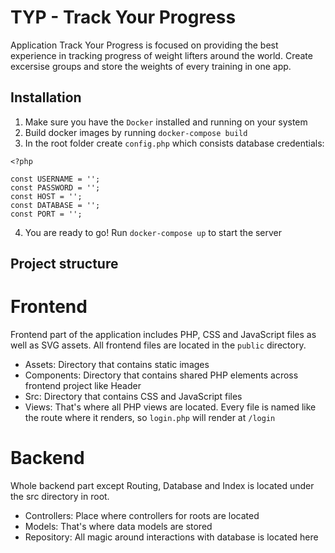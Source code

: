 # TYP - Track Your Progress

Application Track Your Progress is focused on providing the best experience in tracking progress of weight lifters around the world. Create excersise groups and store the weights of every training in one app.

## Installation

1. Make sure you have the `Docker` installed and running on your system
2. Build docker images by running `docker-compose build`
3. In the root folder create `config.php` which consists database credentials:

```
<?php

const USERNAME = '';
const PASSWORD = '';
const HOST = '';
const DATABASE = '';
const PORT = '';
```

4. You are ready to go! Run `docker-compose up` to start the server

## Project structure

# Frontend

Frontend part of the application includes PHP, CSS and JavaScript files as well as SVG assets. All frontend files are located in the `public` directory.

- Assets: Directory that contains static images
- Components: Directory that contains shared PHP elements across frontend project like Header
- Src: Directory that contains CSS and JavaScript files
- Views: That's where all PHP views are located. Every file is named like the route where it renders, so `login.php` will render at `/login`

# Backend

Whole backend part except Routing, Database and Index is located under the src directory in root.

- Controllers: Place where controllers for roots are located
- Models: That's where data models are stored
- Repository: All magic around interactions with database is located here
